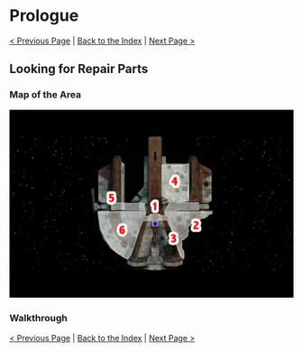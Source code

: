 # Prologue

[< Previous Page](012_Prologue.md) |
[Back to the Index](../index.md) |
[Next Page >](014_Prologue.md)

## Looking for Repair Parts

### Map of the Area

![](../../resources/maps/013_Prologue/013_Prologue_map.png)

### Walkthrough


[< Previous Page](012_Prologue.md) |
[Back to the Index](../index.md) |
[Next Page >](014_Prologue.md)
